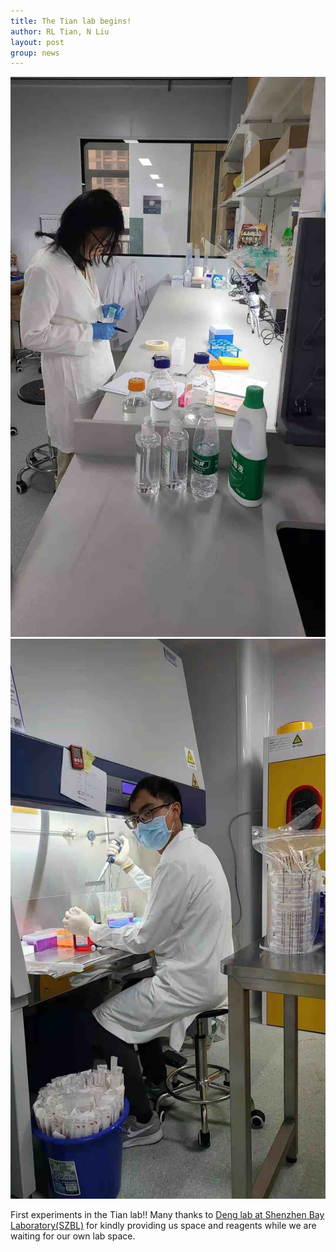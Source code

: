 ```yaml
---
title: The Tian lab begins!
author: RL Tian, N Liu
layout: post
group: news
---
```

 <img src="/static/img/news/2021-01-19_news1.jpg" alt="RT Day 1" class="img-fluid">

 <img src="/static/img/news/2021-01-19_news2.jpg" alt="NL Day 1" class="img-fluid">

 First experiments in the Tian lab!! Many thanks to [Deng lab at Shenzhen Bay Laboratory(SZBL)](https://www.deng-lab.net/news) for kindly providing us space and reagents while we are waiting for our own lab space.